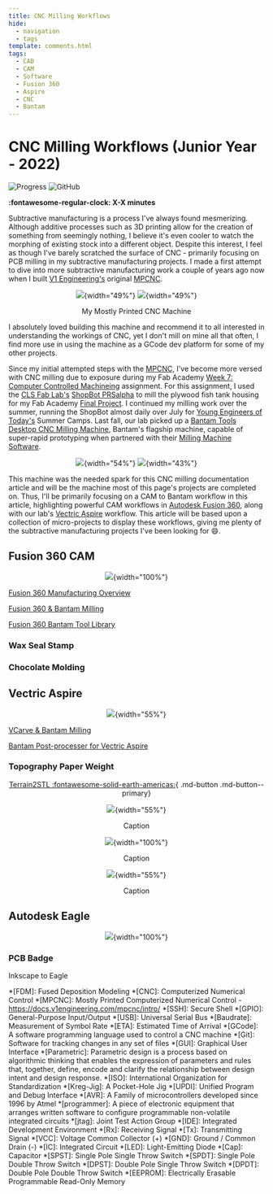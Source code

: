 ```yaml
---
title: CNC Milling Workflows
hide:
  - navigation
  - tags
template: comments.html
tags:
  - CAD
  - CAM
  - Software
  - Fusion 360
  - Aspire
  - CNC
  - Bantam
---
```


<script src="https://kit.fontawesome.com/79ff35ecec.js" crossorigin="anonymous"></script>

<style>

.share {
  float:right;
  margin-top: 0px;
  font-size: 1.1em;
}

.share a {
  color: inherit;
}

.twitter {
  padding-left: 0.2em;
  padding-right: 0.2em;
}

.share a.twitter:hover {
  color: #00acee;
}

.fb {
  padding-left: 0.2em;
  padding-right: 0.2em;
}

.share a.fb:hover {
  color: #3b5998;
}

.pin {
  padding-left: 0.2em;
  padding-right: 0.2em;
}

.share a.pin:hover {
  color: 	#E60023;
}

.ln {
  padding-left: 0.2em;
  padding-right: 0.2em;
}

.share a.ln:hover {
  color: #0e76a8;
}

.email {
  padding-left: 0.2em;
  padding-right: 1.5em;
}

</style>

# CNC Milling Workflows (Junior Year - 2022)

<!-- Compleation Badge

![progress]()

Done - https://img.shields.io/badge/progress-done!-success?style=flat-square
Pending - https://img.shields.io/badge/progress-pending%20completion-yellow?style=flat-square
Halted - https://img.shields.io/badge/progress-halted-critical?style=flat-square
Constantly Updating - https://img.shields.io/badge/progress-constantly%20updating-informational?style=flat-square
-->

![Progress](https://img.shields.io/badge/progress-pending%20completion-yellow?style=flat-square)
![GitHub](https://img.shields.io/github/license/Twarner491/Project-Documentation-Site?color=%234051b5&style=flat-square)

<!--- Social Links

HTML Link Generator - https://www.websiteplanet.com/webtools/sharelink/

<span class="share" style=" color: inherit;">
<a class="fb" title="Share on Facebook" href="FACEBOOK-URL"><i class="fab fa-facebook-square"></i></a>
<a class="twitter" title="Share on Twitter" href="TWITTER-URL"><i class="fab fa-twitter"></i></a>
<a class="pin" title="Share on Pinterest" href="PINTEREST-URL"><i class="fab fa-pinterest"></i></a>
<a class="ln" title="Share on LinkedIn" href="LINKEDIN-URL"><i class="fab fa-linkedin"></i></a>
<a class="email" title="Share via Email" href="EMAIL-URL"><i class="fas fa-paper-plane"></i></a>
</span>

-->

**:fontawesome-regular-clock: X-X minutes**
<span class="share" style=" color: inherit;">
<a class="fb" title="Share on Facebook" href="https://www.facebook.com/sharer/sharer.php?u=https://teddywarner.org/Projects/Milling/"><i class="fab fa-facebook-square"></i></a>
<a class="twitter" title="Share on Twitter" href="https://twitter.com/intent/tweet?url=https://teddywarner.org/Projects/Milling/&text=Check%20out%20Bantam%20CNC%20Milling%20on%20teddywarner.org!"><i class="fab fa-twitter"></i></a>
<a class="pin" title="Share on Pinterest" href="https://pinterest.com/pin/create/button/?url=https://teddywarner.org/Projects/Milling/&media=&description=Check%20out%20Bantam%20CNC%20Milling%20on%20teddywarner.org!"><i class="fab fa-pinterest"></i></a>
<a class="ln" title="Share on LinkedIn" href="https://www.linkedin.com/shareArticle?mini=true&url=https://teddywarner.org/Projects/Milling/"><i class="fab fa-linkedin"></i></a>
<a class="email" title="Share via Email" href="mailto:info@example.com?&subject=&cc=&bcc=&body=https://teddywarner.org/Projects/Milling/%0ACheck%20out%20Bantam%20CNC%20Milling%20on%20teddywarner.org!"><i class="fas fa-paper-plane"></i></a>
</span>

Subtractive manufacturing is a process I've always found mesmerizing. Although additive processes such as 3D printing allow for the creation of something from seemingly nothing, I believe it's even cooler to watch the morphing of existing stock into a different object. Despite this interest, I feel as though I've barely scratched the surface of CNC - primarily focusing on PCB milling in my subtractive manufacturing projects. I made a first attempt to dive into more subtractive manufacturing work a couple of years ago now when I built [V1 Engineering's](https://www.v1engineering.com/) original [MPCNC](https://docs.v1engineering.com/mpcnc/burly/).

<center>

![](../images/MillingWorkflow/MPCNC1.jpg){width="49%"}
![](../images/MillingWorkflow/MPCNC2.jpg){width="49%"}

  <figcaption>My Mostly Printed CNC Machine</figcaption>

</center>

I absolutely loved building this machine and recommend it to all interested in understanding the workings of CNC, yet I don't mill on mine all that often, I find more use in using the machine as a GCode dev platform for some of my other projects. 

Since my initial attempted steps with the [MPCNC](https://docs.v1engineering.com/mpcnc/burly/), I've become more versed with CNC milling due to exposure during my Fab Academy [Week 7: Computer Controlled Machineing](https://fabacademy.org/2021/labs/charlotte/students/theodore-warner/Assignments/week07/) assignment. For this assignment, I used the [CLS Fab Lab's](https://www.charlottelatin.org/academics/steam) [ShopBot PRSalpha](https://www.shopbottools.com/products/alpha) to mill the plywood fish tank housing for my Fab Academy [Final Project](https://fabacademy.org/2021/labs/charlotte/students/theodore-warner/Final%20Project/final-project/). I continued my milling work over the summer, running the ShopBot almost daily over July for [Young Engineers of Today's](https://www.youngengineersoftoday.com/) Summer Camps. Last fall, our lab picked up a [Bantam Tools Desktop CNC Milling Machine](https://store.bantamtools.com/collections/machines), Bantam's flagship machine, capable of super-rapid prototyping when partnered with their [Milling Machine Software](https://www.bantamtools.com/software-download). 

<center>

![](../images/MillingWorkflow/BantamBanner.png){width="54%"}
![](../images/MillingWorkflow/ShopbotBanner.png){width="43%"}

</center>

This machine was the needed spark for this CNC milling documentation article and will be the machine most of this page's projects are completed on. Thus, I'll be primarily focusing on a CAM to Bantam workflow in this article, highlighting powerful CAM workflows in [Autodesk Fusion 360](https://www.autodesk.com/products/fusion-360/overview), along with our lab's [Vectric Aspire](https://www.vectric.com/products/aspire) workflow. This article will be based upon a collection of micro-projects to display these workflows, giving me plenty of the subtractive manufacturing projects I've been looking for :smile:.

## Fusion 360 CAM

<center>

![](../images/MillingWorkflow/FusionBanner.jpg){width="100%"}

</center>

[Fusion 360 Manufacturing Overview](https://help.autodesk.com/view/fusion360/ENU/?guid=GUID-BEC5DEA9-AC3E-4FA8-998E-4AE8CD0D0B1E)

[Fusion 360 & Bantam Milling](https://support.bantamtools.com/hc/en-us/articles/115001671574-Fusion-360)

[Fusion 360 Bantam Tool Library](https://support.bantamtools.com/hc/article_attachments/115002419813/Bantam%20Tools%20Tool%20Library%200.3.zip)

### Wax Seal Stamp

### Chocolate Molding



## Vectric Aspire

<center>

![](../images/MillingWorkflow/AspireBanner.png){width="55%"}

</center>

[VCarve & Bantam Milling](https://support.bantamtools.com/hc/en-us/articles/115001668333-VCarve)

[Bantam Post-processer for Vectric Aspire](https://support.bantamtools.com/hc/en-us/article_attachments/115002242053/Othermill_tinyG_mm.pp.zip )

### Topography Paper Weight

<center>

[Terrain2STL :fontawesome-solid-earth-americas:](https://jthatch.com/Terrain2STL/){ .md-button .md-button--primary}

</center>

<center>

![](../images/MillingWorkflow/topographylocation.jpg){width="55%"}
  <figcaption>Caption</figcaption>

</center>

<center>

![](../images/MillingWorkflow/Topographyselection.jpg){width="100%"}
  <figcaption>Caption</figcaption>

</center>

<center>

![](../images/MillingWorkflow/topographywaterbase.jpg){width="55%"}
  <figcaption>Caption</figcaption>

</center>


## Autodesk Eagle

<center>

![](../images/MillingWorkflow/EagleBanner.png){width="100%"}

</center>

### PCB Badge

Inkscape to Eagle

*[FDM]: Fused Deposition Modeling
*[CNC]: Computerized Numerical Control
*[MPCNC]: Mostly Printed Computerized Numerical Control - https://docs.v1engineering.com/mpcnc/intro/
*[SSH]: Secure Shell
*[GPIO]: General-Purpose Input/Output
*[USB]: Universal Serial Bus
*[Baudrate]: Measurement of Symbol Rate
*[ETA]: Estimated Time of Arrival
*[GCode]: A software programming language used to control a CNC machine
*[Git]: Software for tracking changes in any set of files
*[GUI]: Graphical User Interface
*[Parametric]: Parametric design is a process based on algorithmic thinking that enables the expression of parameters and rules that, together, define, encode and clarify the relationship between design intent and design response.
*[ISO]: International Organization for Standardization
*[Kreg-Jig]: A Pocket-Hole Jig
*[UPDI]: Unified Program and Debug Interface
*[AVR]: A Family of microcontrollers developed since 1996 by Atmel
*[programmer]: A piece of electronic equipment that arranges written software to configure programmable non-volatile integrated circuits
*[jtag]: Joint Test Action Group
*[IDE]: Integrated Development Environment
*[Rx]: Receiving Signal
*[Tx]: Transmitting Signal
*[VCC]: Voltage Common Collector (+)
*[GND]: Ground / Common Drain (-)
*[IC]: Integrated Circuit
*[LED]: Light-Emitting Diode
*[Cap]: Capacitor
*[SPST]: Single Pole Single Throw Switch
*[SPDT]: Single Pole Double Throw Switch
*[DPST]: Double Pole Single Throw Switch
*[DPDT]: Double Pole Double Throw Switch
*[EEPROM]: Electrically Erasable Programmable Read-Only Memory